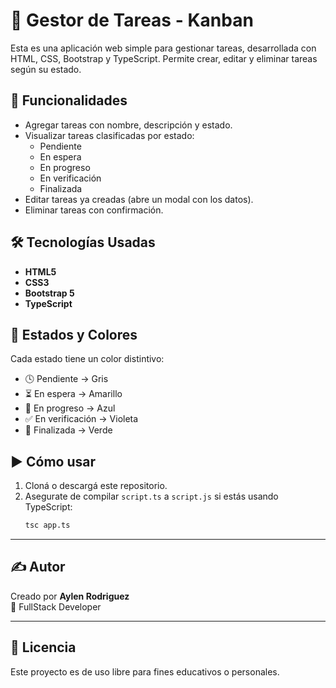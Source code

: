 # 📝 Gestor de Tareas - Kanban

Esta es una aplicación web simple para gestionar tareas, desarrollada con HTML, CSS, Bootstrap y TypeScript. Permite crear, editar y eliminar tareas según su estado.

## 🚀 Funcionalidades

- Agregar tareas con nombre, descripción y estado.
- Visualizar tareas clasificadas por estado:
  - Pendiente
  - En espera
  - En progreso
  - En verificación
  - Finalizada
- Editar tareas ya creadas (abre un modal con los datos).
- Eliminar tareas con confirmación.

## 🛠️ Tecnologías Usadas

- **HTML5**
- **CSS3**
- **Bootstrap 5**
- **TypeScript**

## 🎨 Estados y Colores

Cada estado tiene un color distintivo:
- 🕓 Pendiente → Gris
- ⏳ En espera → Amarillo
- 🔄 En progreso → Azul
- ✅ En verificación → Violeta
- 🏁 Finalizada → Verde

## ▶️ Cómo usar

1. Cloná o descargá este repositorio.
2. Asegurate de compilar `script.ts` a `script.js` si estás usando TypeScript:
   ```bash
   tsc app.ts

---

## ✍️ Autor

Creado por **Aylen Rodriguez**  
📌 FullStack Developer

---

## 📄 Licencia

Este proyecto es de uso libre para fines educativos o personales.
